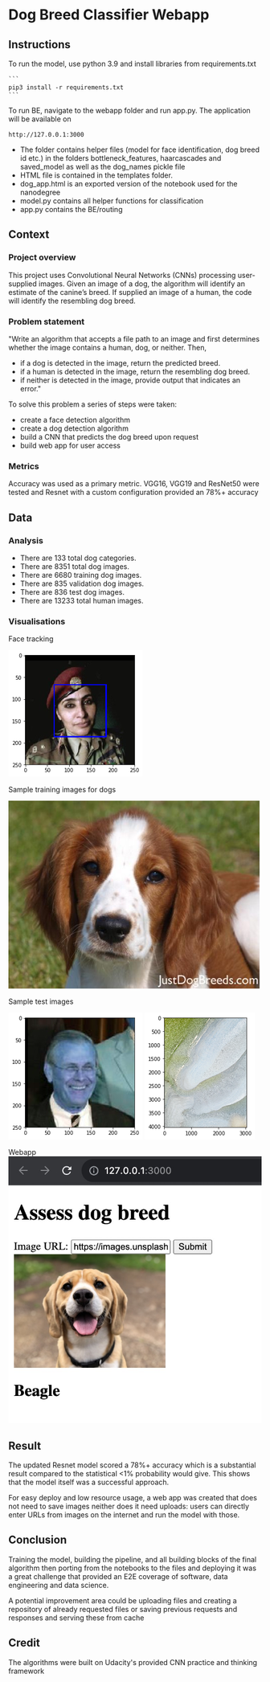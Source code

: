 # Dog Breed Classifier Webapp


## Instructions
To run the model, use python 3.9 and install libraries from requirements.txt

    ```
    pip3 install -r requirements.txt
    ```
To run BE, navigate to the webapp folder and run app.py. The application will be available on
```
http://127.0.0.1:3000
```

- The folder contains helper files (model for face identification, dog breed id etc.) in the folders 
bottleneck_features, haarcascades and saved_model as well as the dog_names pickle file
- HTML file is contained in the templates folder.
- dog_app.html is an exported version of the notebook used for the nanodegree
- model.py contains all helper functions for classification
- app.py contains the BE/routing

## Context
### Project overview
This project uses Convolutional Neural Networks (CNNs) processing user-supplied images. Given an image of a dog, the algorithm will identify an estimate of the canine’s breed. If supplied an image of a human, the code will identify the resembling dog breed.
### Problem statement
"Write an algorithm that accepts a file path to an image and first determines whether the image contains a human, dog, or neither. Then,
- if a dog is detected in the image, return the predicted breed.
- if a human is detected in the image, return the resembling dog breed.
- if neither is detected in the image, provide output that indicates an error."

To solve this problem a series of steps were taken:
- create a face detection algorithm
- create a dog detection algorithm
- build a CNN that predicts the dog breed upon request
- build web app for user access

### Metrics
Accuracy was used as a primary metric. VGG16, VGG19 and ResNet50 were tested and Resnet with a custom configuration provided an 78%+ accuracy

## Data
### Analysis
- There are 133 total dog categories.
- There are 8351 total dog images.
- There are 6680 training dog images.
- There are 835 validation dog images.
- There are 836 test dog images.
- There are 13233 total human images.

### Visualisations
Face tracking 

![img1](img/img1.png)

Sample training images for dogs

![img2](img/img2.jpeg)

Sample test images 

![img3](img/img3.png)
![img4](img/img4.png)

Webapp
![img5](img/img5.jpg)

## Result
The updated Resnet model scored a 78%+ accuracy which is a substantial result compared to 
the statistical <1% probability would give. This shows that the model itself was a successful approach.

For easy deploy and low resource usage, a web app was created that does not need to save images neither does it need uploads:
users can directly enter URLs from images on the internet and run the model with those.

## Conclusion
Training the model, building the pipeline, and all building blocks of the final algorithm then porting from the notebooks to the files and deploying it was a great challenge
that provided an E2E coverage of software, data engineering and data science.

A potential improvement area could be uploading files and creating a repository of already requested files or saving previous requests and responses and serving these from cache

## Credit
The algorithms were built on Udacity's provided CNN practice and thinking framework 
